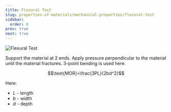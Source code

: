 ```yaml
---
title: Flexural Test
slug: properties-of-materials/mechanical-properties/flexural-test
sidebar:
  order: 8
prev: true
next: true
---
```


![Flexural Test](/props/flexural-test.jpg)

Support the material at 2 ends. Apply pressure perpendicular to the material
until the material fractures. 3-point bending is used here.

```math
\text{MOR}=\frac{3PL}{2bd^2}
```

Here:

- $L$ - length
- $b$ - width
- $d$ - depth
